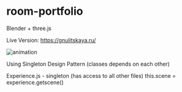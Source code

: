 # room-portfolio
Blender + three.js

Live Version: https://gnulitskaya.ru/

![animation](https://user-images.githubusercontent.com/63544167/225606183-19290a21-d221-4544-a404-f17104df8b88.gif)

Using Singleton Design Pattern
(classes depends on each other)

Experience.js - singleton (has access to all other files)
this.scene = experience.getscene()
